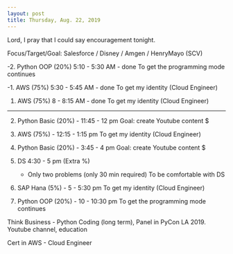 ```yaml
---
layout: post
title: Thursday, Aug. 22, 2019
---
```


Lord, I pray that I could say encouragement tonight.
  

Focus/Target/Goal:  Salesforce / Disney / Amgen / HenryMayo (SCV)     

      
-2. Python OOP (20%) 5:10 - 5:30 AM - done
   To get the programming mode continues 


-1. AWS (75%) 5:30 - 5:45 AM - done
   To get my identity (Cloud Engineer)


1. AWS (75%) 8 - 8:15 AM - done
   To get my identity (Cloud Engineer)

----------------------------

2. Python Basic (20%) - 11:45 - 12 pm
   Goal: create Youtube content $


3. AWS (75%) - 12:15 - 1:15 pm 
   To get my identity (Cloud Engineer)


4. Python Basic (20%) - 3:45 - 4 pm 
   Goal: create Youtube content $

5. DS 4:30 - 5 pm (Extra %)
   - Only two problems (only 30 min required)
   To be comfortable with DS


6. SAP Hana (5%) - 5 - 5:30 pm
   To get my identity (Cloud Engineer)


7. Python OOP (20%) - 10 - 10:30 pm
   To get the programming mode continues


Think Business - Python Coding (long term), Panel in PyCon LA 2019.
                 Youtube channel, education
                                  
Cert in AWS - Cloud Engineer
